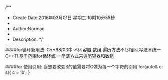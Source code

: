 /**
* Create Date:2016年03月01日 星期二 10时10分55秒
* 
* Author:Norman
* 
* Description: 
*/


####for循环新用法:
    C++98/03中:不同容器 数组 遍历方法不尽相同,写法不统一
    C++11 基于范围for循环统一 简洁方式来遍历容器和数组

####for 使用引用:
    当想要改变S的值需要将C做为每一个字符的引用
    for(auto& c: s){
        c = 'b';
    }
